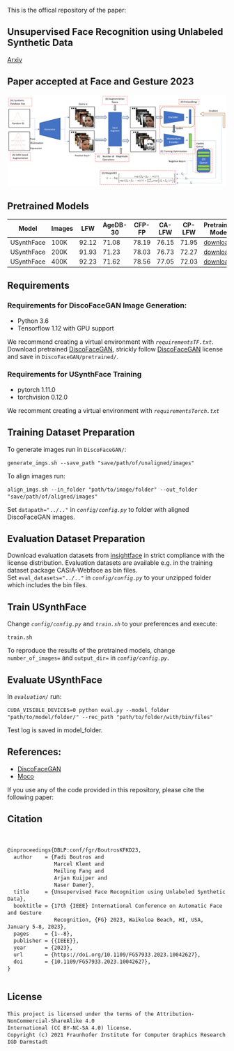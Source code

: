 This is the offical repository of the paper:
## Unsupervised Face Recognition using Unlabeled Synthetic Data
[Arxiv](https://arxiv.org/abs/2211.07371)
## Paper accepted at Face and Gesture 2023 
![USynthFace Overview](images/USynthFace_framework.png?raw=true)

## Pretrained Models
| Model  | Images | LFW | AgeDB-30 | CFP-FP | CA-LFW | CP-LFW | Pretrained Model |
| ----------- | ---- | ----- | ----- | ----- | ----- | ----- | ---------------- |
| USynthFace  | 100K | 92.12 | 71.08 | 78.19 | 76.15 | 71.95 | [download](https://drive.google.com/drive/folders/1t1bkvKqQGHkgdqqGcjsiMmgotQMpL64z?usp=sharing) |
| USynthFace  | 200K | 91.93 | 71.23 | 78.03 | 76.73 | 72.27 | [download](https://drive.google.com/drive/folders/1NTk46zJO9xuaY5-8H0TJOswAcVcTXkYA?usp=share_link) |
| USynthFace  | 400K | 92.23 | 71.62 | 78.56 | 77.05 | 72.03 | [download](https://drive.google.com/drive/folders/1J5E7lMHuKbncPSCE5sskeEBA4ZHn4HrG?usp=share_link) |


## Requirements
### Requirements for DiscoFaceGAN Image Generation:
- Python 3.6
- Tensorflow 1.12 with GPU support

We recommend creating a virtual environment with *`requirementsTF.txt`*.  
Download pretrained [DiscoFaceGAN](https://github.com/microsoft/DiscoFaceGAN), strickly follow [DiscoFaceGAN](https://github.com/microsoft/DiscoFaceGAN) license and save in `DiscoFaceGAN/pretrained/`. 

### Requirements for USynthFace Training
- pytorch 1.11.0
- torchvision 0.12.0

We recomment creating a virtual environment with *`requirementsTorch.txt`*


## Training Dataset Preparation
To generate images run in `DiscoFaceGAN/`:
```
generate_imgs.sh --save_path "save/path/of/unaligned/images"
```

To align images run:
```
align_imgs.sh --in_folder "path/to/image/folder" --out_folder "save/path/of/aligned/images"
```
Set `datapath="../.."` in *`config/config.py`* to folder with aligned DiscoFaceGAN images.

## Evaluation Dataset Preparation
Download evaluation datasets from [insightface](https://github.com/deepinsight/insightface/tree/master/recognition/_datasets_) in strict compliance with the license distribution. Evaluation datasets are available e.g. in the training dataset package CASIA-Webface as bin files.  
Set `eval_datasets="../.."` in *`config/config.py`* to your unzipped folder which includes the bin files.

## Train USynthFace
Change *`config/config.py`* and *`train.sh`* to your preferences and execute:
```
train.sh
```

To reproduce the results of the pretrained models, change `number_of_images=` and `output_dir=` in *`config/config.py`*.

## Evaluate USynthFace
In *`evaluation/`* run:
```
CUDA_VISIBLE_DEVICES=0 python eval.py --model_folder "path/to/model/folder/" --rec_path "path/to/folder/with/bin/files"
```
Test log is saved in model_folder.


## References:
- [DiscoFaceGAN](https://github.com/microsoft/DiscoFaceGAN) 
- [Moco](https://github.com/facebookresearch/moco)


If you use any of the code provided in this repository, please cite the following paper:
## Citation
```


@inproceedings{DBLP:conf/fgr/BoutrosKFKD23,
  author    = {Fadi Boutros and
               Marcel Klemt and
               Meiling Fang and
               Arjan Kuijper and
               Naser Damer},
  title     = {Unsupervised Face Recognition using Unlabeled Synthetic Data},
  booktitle = {17th {IEEE} International Conference on Automatic Face and Gesture
               Recognition, {FG} 2023, Waikoloa Beach, HI, USA, January 5-8, 2023},
  pages     = {1--8},
  publisher = {{IEEE}},
  year      = {2023},
  url       = {https://doi.org/10.1109/FG57933.2023.10042627},
  doi       = {10.1109/FG57933.2023.10042627},
}


```

## License

```
This project is licensed under the terms of the Attribution-NonCommercial-ShareAlike 4.0 
International (CC BY-NC-SA 4.0) license. 
Copyright (c) 2021 Fraunhofer Institute for Computer Graphics Research IGD Darmstadt
```
